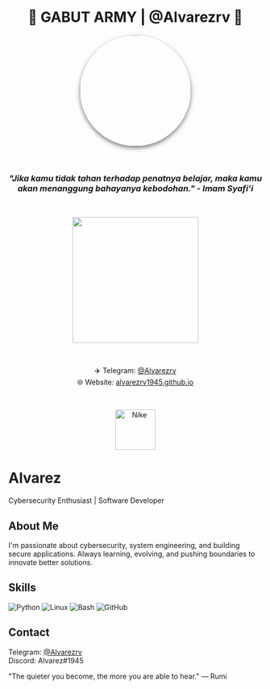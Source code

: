<h1 align="center">🚀 GABUT ARMY | @Alvarezrv 🚀</h1>

<p align="center">
  <img src="profile.jpg" width="220" style="border-radius: 50%; box-shadow: 0 4px 8px rgba(0,0,0,0.5);">
</p>

<br>

<h3 align="center">
  <i>"Jika kamu tidak tahan terhadap penatnya belajar, maka kamu akan menanggung bahayanya kebodohan." - Imam Syafi'i</i>
</h3>

<br>

<p align="center">
  <img src="https://media.tenor.com/4B6bGkU8kVgAAAAC/sad-crying.gif" width="250">
</p>

<br>

<p align="center">
  ✈️ Telegram: <a href="https://t.me/Alvarezrv" target="_blank">@Alvarezrv</a> <br>
  🌐 Website: <a href="https://alvarezrv1945.github.io" target="_blank">alvarezrv1945.github.io</a>
</p>

<br>

<p align="center">
  <img src="https://upload.wikimedia.org/wikipedia/commons/a/a6/Logo_NIKE.svg" width="80" title="Nike">
</p>

  <h1>Alvarez</h1>
  <p class="tagline"><span class="typing">Cybersecurity Enthusiast | Software Developer</span></p>
</header>

<section>
  <h2>About Me</h2>
  <p>
    I'm passionate about cybersecurity, system engineering, and building secure applications. Always learning, evolving, and pushing boundaries to innovate better solutions.
  </p>
</section>

<section>
  <h2>Skills</h2>
  <div class="badges">
    <img src="https://img.shields.io/badge/Python-3776AB?style=for-the-badge&logo=python&logoColor=white" alt="Python">
    <img src="https://img.shields.io/badge/Linux-FCC624?style=for-the-badge&logo=linux&logoColor=black" alt="Linux">
    <img src="https://img.shields.io/badge/Bash-4EAA25?style=for-the-badge&logo=gnu-bash&logoColor=white" alt="Bash">
    <img src="https://img.shields.io/badge/GitHub-181717?style=for-the-badge&logo=github&logoColor=white" alt="GitHub">
  </div>
</section>

<section>
  <h2>Contact</h2>
  <p>
    Telegram: <a href="https://t.me/Alvarezrv">@Alvarezrv</a><br>
    Discord: Alvarez#1945
  </p>
</section>

<footer>
  <p>"The quieter you become, the more you are able to hear." — Rumi</p>
</footer>

</body>
</html>
